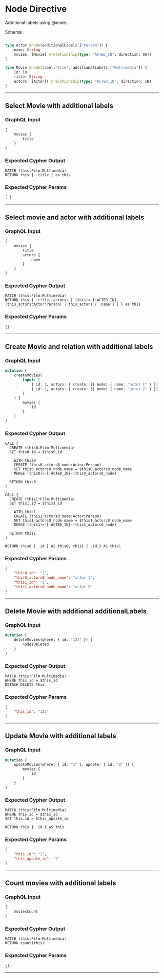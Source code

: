 # Node Directive

Additional labels using @node.

Schema:

```graphql

type Actor @node(additionalLabels:["Person"]) {
    name: String
    movies: [Movie] @relationship(type: "ACTED_IN", direction: OUT)
}

type Movie @node(label:"Film", additionalLabels:["Multimedia"]) {
    id: ID
    title: String
    actors: [Actor]! @relationship(type: "ACTED_IN", direction: IN)
}
```

---

## Select Movie with additional labels

### GraphQL Input

```graphql
{
    movies {
        title
    }
}
```

### Expected Cypher Output

```cypher
MATCH (this:Film:Multimedia)
RETURN this { .title } as this
```

### Expected Cypher Params

```json
{ }
```

---

## Select movie and actor with additional labels

### GraphQL Input

```graphql
{
    movies {
        title
        actors {
            name
        }
    }
}
```

### Expected Cypher Output

```cypher
MATCH (this:Film:Multimedia)
RETURN this { .title, actors: [ (this)<-[:ACTED_IN]-(this_actors:Actor:Person) | this_actors { .name } ] } as this
```

### Expected Cypher Params

```json
{}
```

---

## Create Movie and relation with additional labels

### GraphQL Input

```graphql
mutation {
    createMovies(
        input: [
            { id: 1, actors: { create: [{ node: { name: "actor 1" } }] } }
            { id: 2, actors: { create: [{ node: { name: "actor 2" } }] } }
        ]
    ) {
        movies {
            id
        }
    }
}
```

### Expected Cypher Output

```cypher
CALL {
  CREATE (this0:Film:Multimedia)
  SET this0.id = $this0_id

    WITH this0
    CREATE (this0_actors0_node:Actor:Person)
    SET this0_actors0_node.name = $this0_actors0_node_name
    MERGE (this0)<-[:ACTED_IN]-(this0_actors0_node)

  RETURN this0
}

CALL {
  CREATE (this1:Film:Multimedia)
  SET this1.id = $this1_id

    WITH this1
    CREATE (this1_actors0_node:Actor:Person)
    SET this1_actors0_node.name = $this1_actors0_node_name
    MERGE (this1)<-[:ACTED_IN]-(this1_actors0_node)

  RETURN this1
}

RETURN this0 { .id } AS this0, this1 { .id } AS this1
```

### Expected Cypher Params

```json
{
    "this0_id": "1",
    "this0_actors0_node_name": "actor 1",
    "this1_id": "2",
    "this1_actors0_node_name": "actor 2"
}
```

---

## Delete Movie with additional additionalLabels

### GraphQL Input

```graphql
mutation {
    deleteMovies(where: { id: "123" }) {
        nodesDeleted
    }
}
```

### Expected Cypher Output

```cypher
MATCH (this:Film:Multimedia)
WHERE this.id = $this_id
DETACH DELETE this
```

### Expected Cypher Params

```json
{
    "this_id": "123"
}
```

---

## Update Movie with additional labels

### GraphQL Input

```graphql
mutation {
    updateMovies(where: { id: "1" }, update: { id: "2" }) {
        movies {
            id
        }
    }
}
```

### Expected Cypher Output

```cypher
MATCH (this:Film:Multimedia)
WHERE this.id = $this_id
SET this.id = $this_update_id

RETURN this { .id } AS this
```

### Expected Cypher Params

```json
{
    "this_id": "1",
    "this_update_id": "2"
}
```
---

## Count movies with additional labels

### GraphQL Input

```graphql
{
    moviesCount
}
```

### Expected Cypher Output

```cypher
MATCH (this:Film:Multimedia)
RETURN count(this)
```

### Expected Cypher Params

```json
{}
```

---
